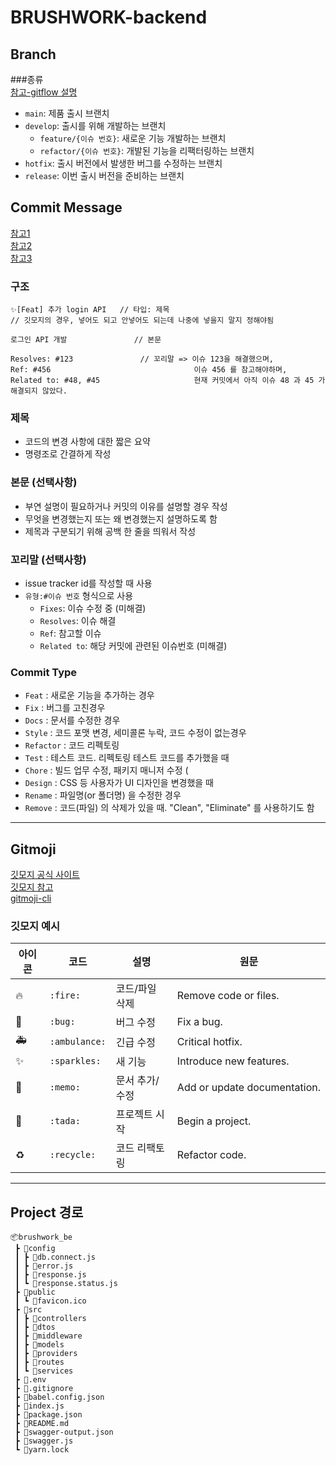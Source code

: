 # BRUSHWORK-backend

## Branch
###종류<br>
[참고-gitflow 설명](https://techblog.woowahan.com/2553/)

- `main`: 제품 출시 브랜치
- `develop`: 출시를 위해 개발하는 브랜치
  - `feature/{이슈 번호}`: 새로운 기능 개발하는 브랜치
  - `refactor/{이슈 번호}`: 개발된 기능을 리팩터링하는 브랜치
- `hotfix`: 출시 버전에서 발생한 버그를 수정하는 브랜치
- `release`: 이번 출시 버전을 준비하는 브랜치

## Commit Message
[참고1](https://velog.io/@msung99/Git-Commit-Message-Convension) <br>
[참고2](https://doublesprogramming.tistory.com/256) <br>
[참고3](https://overcome-the-limits.tistory.com/6#%EB%8C%80%EC%B6%A9-%EC%8D%BC%EB%8D%98-git-commit-message) <br>
### 구조
```
✨[Feat] 추가 login API   // 타입: 제목
// 깃모지의 경우, 넣어도 되고 안넣어도 되는데 나중에 넣을지 말지 정해야됨

로그인 API 개발               // 본문

Resolves: #123               // 꼬리말 => 이슈 123을 해결했으며,
Ref: #456                                이슈 456 를 참고해야하며,
Related to: #48, #45                     현재 커밋에서 아직 이슈 48 과 45 가 해결되지 않았다.
```
### 제목
- 코드의 변경 사항에 대한 짧은 요약
- 명령조로 간결하게 작성

### 본문 (선택사항)
- 부연 설명이 필요하거나 커밋의 이유를 설명할 경우 작성
- 무엇을 변경했는지 또는 왜 변경했는지 설명하도록 함
- 제목과 구분되기 위해 공백 한 줄을 띄워서 작성
  
### 꼬리말 (선택사항)
- issue tracker id를 작성할 때 사용
- `유형:#이슈 번호` 형식으로 사용
  - `Fixes`: 이슈 수정 중 (미해결)
  - `Resolves`: 이슈 해결
  - `Ref`: 참고할 이슈
  - `Related to`: 해당 커밋에 관련된 이슈번호 (미해결)
    
### Commit Type
- `Feat` : 새로운 기능을 추가하는 경우
- `Fix` : 버그를 고친경우
- `Docs` : 문서를 수정한 경우
- `Style` : 코드 포맷 변경, 세미콜론 누락, 코드 수정이 없는경우
- `Refactor` : 코드 리펙토링
- `Test` : 테스트 코드. 리펙토링 테스트 코드를 추가했을 때
- `Chore` : 빌드 업무 수정, 패키지 매니저 수정 (
- `Design` : CSS 등 사용자가 UI 디자인을 변경했을 때
- `Rename` : 파일명(or 폴더명) 을 수정한 경우
- `Remove` : 코드(파일) 의 삭제가 있을 때. "Clean", "Eliminate" 를 사용하기도 함

- - -
## Gitmoji
[깃모지 공식 사이트](https://gitmoji.dev/) <br>
[깃모지 참고](https://inpa.tistory.com/entry/GIT-%E2%9A%A1%EF%B8%8F-Gitmoji-%EC%82%AC%EC%9A%A9%EB%B2%95-Gitmoji-cli) <br>
[gitmoji-cli](https://tngusmiso.tistory.com/57) <br>

### 깃모지 예시
아이콘|코드|설명|원문
---|---|---|---
🔥|`:fire:`|코드/파일 삭제|Remove code or files.
🐛|`:bug:`|버그 수정|Fix a bug.
🚑|`:ambulance:`|긴급 수정|Critical hotfix.
✨|`:sparkles:`|새 기능|Introduce new features.
📝|`:memo:`|문서 추가/수정|Add or update documentation.
🎉|`:tada:`|프로젝트 시작|Begin a project.
♻️|`:recycle:`|코드 리팩토링|Refactor code.

- - -
## Project 경로
```
📦brushwork_be
 ┣ 📂config
 ┃ ┣ 📜db.connect.js
 ┃ ┣ 📜error.js
 ┃ ┣ 📜response.js
 ┃ ┗ 📜response.status.js
 ┣ 📂public
 ┃ ┗ 📜favicon.ico
 ┣ 📂src
 ┃ ┣ 📂controllers
 ┃ ┣ 📂dtos
 ┃ ┣ 📂middleware
 ┃ ┣ 📂models
 ┃ ┣ 📂providers
 ┃ ┣ 📂routes
 ┃ ┗ 📂services
 ┣ 📜.env
 ┣ 📜.gitignore
 ┣ 📜babel.config.json
 ┣ 📜index.js
 ┣ 📜package.json
 ┣ 📜README.md
 ┣ 📜swagger-output.json
 ┣ 📜swagger.js
 ┗ 📜yarn.lock
```
